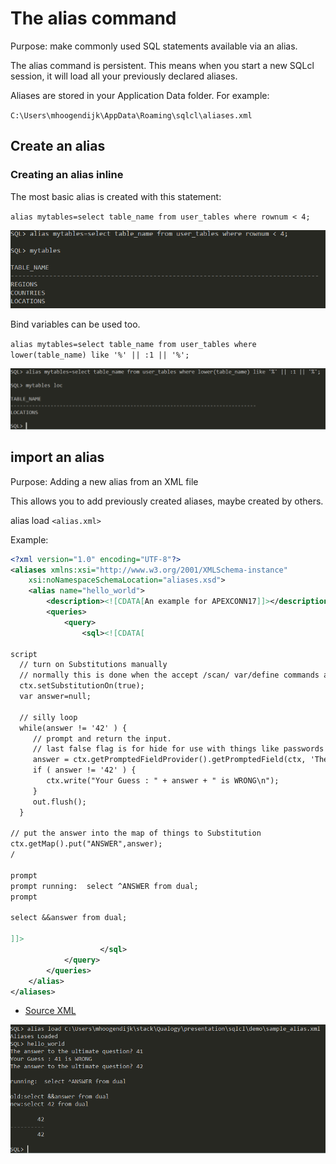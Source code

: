 # The alias command
Purpose: make commonly used SQL statements available via an alias.

The alias command is persistent. This means when you start a new SQLcl session, it will load all your previously declared aliases.

Aliases are stored in your Application Data folder. For example:

`C:\Users\mhoogendijk\AppData\Roaming\sqlcl\aliases.xml`

## Create an alias

### Creating an alias inline

The most basic alias is created with this statement:

`alias mytables=select table_name from user_tables where rownum < 4;`

![Inline alias](../img/inline_alias.PNG)

Bind variables can be used too.

`alias mytables=select table_name from user_tables where lower(table_name) like '%' || :1 || '%';`

![Inline alias with bind variable](../img/inline_alias_bind.PNG)


## import an alias
Purpose: Adding a new alias from an XML file

This allows you to add previously created aliases, maybe created by others.

alias load `<alias.xml>`

Example:
```xml
<?xml version="1.0" encoding="UTF-8"?>
<aliases xmlns:xsi="http://www.w3.org/2001/XMLSchema-instance"
	xsi:noNamespaceSchemaLocation="aliases.xsd">
	<alias name="hello_world">
		<description><![CDATA[An example for APEXCONN17]]></description>
		<queries> 
			<query>
				<sql><![CDATA[

script
  // turn on Substitutions manually
  // normally this is done when the accept /scan/ var/define commands are used
  ctx.setSubstitutionOn(true);
  var answer=null;

  // silly loop
  while(answer != '42' ) {
     // prompt and return the input.
     // last false flag is for hide for use with things like passwords not to echo
     answer = ctx.getPromptedFieldProvider().getPromptedField(ctx, 'The answer to the ultimate question?', false);
     if ( answer != '42' ) {
        ctx.write("Your Guess : " + answer + " is WRONG\n");
     }
     out.flush();
  }

// put the answer into the map of things to Substitution
ctx.getMap().put("ANSWER",answer);
/

prompt
prompt running:  select ^ANSWER from dual;
prompt

select &&answer from dual;

]]>
                    </sql>
            </query>
        </queries>		
    </alias>
</aliases>		
```

- [Source XML](../aliases/example_alias.xml)

![Inline alias with bind variable](../img/sample_alias.PNG)

